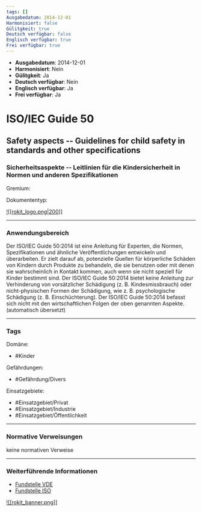 ```yaml
---
tags: []
Ausgabedatum: 2014-12-01
Harmonisiert: false
Gülitgkeit: true
Deutsch verfügbar: false
Englisch verfügbar: true
Frei verfügbar: true
---
```


- **Ausgabedatum**: 2014-12-01
- **Harmonisiert**: Nein
- **Gülitgkeit**: Ja
- **Deutsch verfügbar**: Nein
- **Englisch verfügbar**: Ja
- **Frei verfügbar**: Ja

# ISO/IEC Guide 50
## Safety aspects -- Guidelines for child safety in standards and other specifications
### Sicherheitsaspekte -- Leitlinien für die Kindersicherheit in Normen und anderen Spezifikationen

Gremium: 

Dokumententyp: 

[![[rokit_logo.png|200]]](https://public-robots.de/)

***
### Anwendungsbereich

Der ISO/IEC Guide 50:2014 ist eine Anleitung für Experten, die Normen, Spezifikationen und ähnliche Veröffentlichungen entwickeln und überarbeiten. Er zielt darauf ab, potenzielle Quellen für körperliche Schäden von Kindern durch Produkte zu behandeln, die sie benutzen oder mit denen sie wahrscheinlich in Kontakt kommen, auch wenn sie nicht speziell für Kinder bestimmt sind.
Der ISO/IEC Guide 50:2014 bietet keine Anleitung zur Verhinderung von vorsätzlicher Schädigung (z. B. Kindesmissbrauch) oder nicht-physischen Formen der Schädigung, wie z. B. psychologische Schädigung (z. B. Einschüchterung).
Der ISO/IEC Guide 50:2014 befasst sich nicht mit den wirtschaftlichen Folgen der oben genannten Aspekte. 
(automatisch übersetzt)

***
### Tags

Domäne:
- #Kinder

Gefährdungen:
- #Gefährdung/Divers 

Einsatzgebiete:
- #Einsatzgebiet/Privat 
- #Einsatzgebiet/Industrie 
- #Einsatzgebiet/Öffentlichkeit 

***
### Normative Verweisungen

keine normativen Verweise
***
### Weiterführende Informationen

- [Fundstelle VDE](https://www.vde-verlag.de/iec-normen/221324/iso-iec-guide-50-2014.html)
- [Fundstelle ISO](https://www.iso.org/resources/publicly-available-resources.html?t=Ruvyk3OTE1FejG9wJie0LojrUDDf3weEqbMekT5NvH7ARf5jR7ng2dLlMyUmadiO&view=documents#section-isodocuments-top)

[![[rokit_banner.png]]](https://public-robots.de/)
